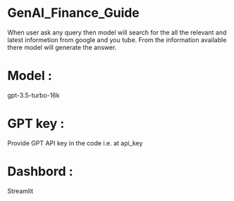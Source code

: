 # GenAI_Finance_Guide
When user ask any query then model will search for the all the relevant and latest informetion from google and you tube. From the information available there model will generate the answer.

# Model :
gpt-3.5-turbo-16k 

# GPT key :
Provide GPT API key in the code i.e. at api_key

# Dashbord :
Streamlit
